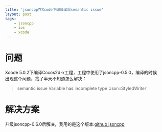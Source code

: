 ```yaml
---
title: 'jsoncpp在Xcode下编译出现semantic issue'
layout: post
tags:
    - jsoncpp
    - ios
    - xcode
---
```


# 问题
Xcode 5.0.2下编译Cocos2d-x工程，工程中使用了jsoncpp-0.5.0，编译的时候出现这个问题，找了半天不知道怎么解决：
> semantic issue
Variable has incomplete type 'Json::StyledWriter'

# 解决方案
升级jsoncpp-0.6.0后解决，我用的是这个版本:[github jsoncpp](https://github.com/rboulton/jsoncpp)
